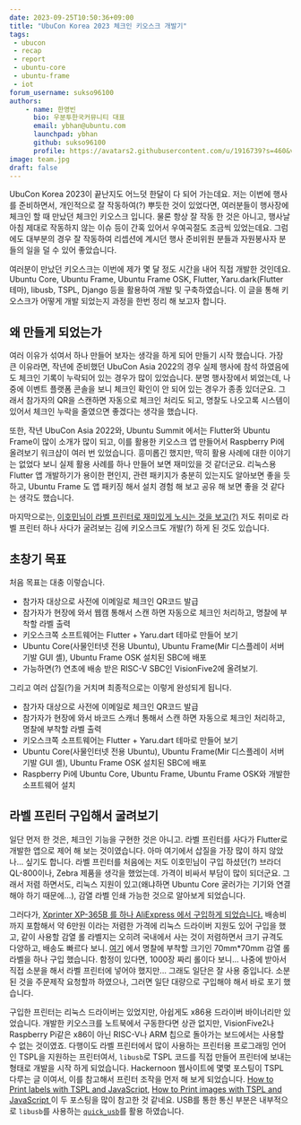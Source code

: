 ```yaml
---
date: 2023-09-25T10:50:36+09:00
title: "UbuCon Korea 2023 체크인 키오스크 개발기"
tags:
 - ubucon
 - recap
 - report
 - ubuntu-core
 - ubuntu-frame
 - iot
forum_username: sukso96100
authors:
    - name: 한영빈
      bio: 우분투한국커뮤니티 대표
      email: ybhan@ubuntu.com
      launchpad: ybhan
      github: sukso96100
      profile: https://avatars2.githubusercontent.com/u/1916739?s=460&v=4
image: team.jpg
draft: false
---
```


UbuCon Korea 2023이 끝난지도 어느덧 한달이 다 되어 가는데요. 저는 이번에 행사를 준비하면서, 개인적으로 잘 작동하여(?) 뿌듯한 것이 있었다면, 여러분들이 행사장에 체크인 할 때 만났던 체크인 키오스크 입니다. 물론 항상 잘 작동 한 것은 아니고, 행사날 아침 제대로 작동하지 않는 이슈 등이 간혹 있어서 우여곡절도 조금씩 있었는데요. 그럼에도 대부분의 경우 잘 작동하여 리셉션에 계시던 행사 준비위원 분들과 자원봉사자 분들의 일을 덜 수 있어 좋았습니다.

여러분이 만났던 키오스크는 이번에 제가 몇 달 정도 시간을 내어 직접 개발한 것인데요. Ubuntu Core, Ubuntu Frame, Ubuntu Frame OSK, Flutter, Yaru.dark(Flutter 테마), libusb, TSPL, Django 등을 활용하여 개발 및 구축하였습니다. 이 글을 통해 키오스크가 어떻게 개발 되었는지 과정을 한번 정리 해 보고자 합니다.

## 왜 만들게 되었는가

여러 이유가 섞여서 하나 만들어 보자는 생각을 하게 되어 만들기 시작 했습니다. 가장 큰 이유라면, 작년에 준비했던 UbuCon Asia 2022의 경우 실제 행사에 참석 하였음에도 체크인 기록이 누락되어 있는 경우가 많이 있었습니다. 분명 행사장에서 뵈었는데, 나중에 이벤트 플랫폼 콘솔을 보니 체크인 확인이 안 되어 있는 경우가 종종 있더군요. 그래서 참가자의 QR을 스캔하면 자동으로 체크인 처리도 되고, 명찰도 나오고록 시스템이 있어서 체크인 누락을 줄였으면 좋겠다는 생각을 했습니다. 

또한, 작년 UbuCon Asia 2022와, Ubuntu Summit 에서는 Flutter와 Ubuntu Frame이 많이 소개가 많이 되고, 이를 활용한 키오스크 앱 만들어서 Raspberry Pi에 올려보기 워크샵이 여러 번 있었습니다. 흥미롭긴 했지만, 딱히 활용 사례에 대한 이야기는 없었다 보니 실제 활용 사례를 하나 만들어 보면 재미있을 것 같더군요. 리눅스용 Flutter 앱 개발하기가 용이한 편인지, 관련 패키지가 충분히 있는지도 알아보면 좋을 듯 하고, Ubuntu Frame 도 앱 패키징 해서 설치 경험 해 보고 공유 해 보면 좋을 것 같다는 생각도 했습니다.

마지막으로는, [이호민님이 라벨 프린터로 재미있게 노시는 것을 보고(?)](https://www.youtube.com/watch?v=wGpcQVV1wBA) 저도 취미로 라벨 프린터 하나 사다가 굴려보는 김에 키오스크도 개발(?) 하게 된 것도 있습니다.

## 초창기 목표
처음 목표는 대충 이렇습니다.

- 참가자 대상으로 사전에 이메일로 체크인 QR코드 발급
- 참가자가 현장에 와서 웹캠 통해서 스캔 하면 자동으로 체크인 처리하고, 명찰에 부착할 라벨 출력
- 키오스크쪽 소프트웨어는 Flutter + Yaru.dart 테마로 만들어 보기
- Ubuntu Core(사물인터넷 전용 Ubuntu), Ubuntu Frame(Mir 디스플레이 서버 기발 GUI 셸), Ubuntu Frame OSK 설치된 SBC에 배포
- 가능하면(?) 연초에 배송 받은 RISC-V SBC인 VisionFive2에 올려보기.

그리고 여러 삽질(?)을 거치며 최종적으로는 이렇게 완성되게 됩니다.

- 참가자 대상으로 사전에 이메일로 체크인 QR코드 발급
- 참가자가 현장에 와서 바코드 스캐너 통해서 스캔 하면 자동으로 체크인 처리하고, 명찰에 부착할 라벨 출력
- 키오스크쪽 소프트웨어는 Flutter + Yaru.dart 테마로 만들어 보기
- Ubuntu Core(사물인터넷 전용 Ubuntu), Ubuntu Frame(Mir 디스플레이 서버 기발 GUI 셸), Ubuntu Frame OSK 설치된 SBC에 배포
- Raspberry Pi에 Ubuntu Core, Ubuntu Frame, Ubuntu Frame OSK와 개발한 소프트웨어 설치

## 라벨 프린터 구입해서 굴려보기
일단 먼저 한 것은, 체크인 기능을 구현한 것은 아니고. 라벨 프린터를 사다가 Flutter로 개발한 앱으로 제어 해 보는 것이였습니다. 아마 여기에서 삽질을 가장 많이 하지 않았나... 싶기도 합니다. 라벨 프린터를 처음에는 저도 이호민님이 구입 하셨던(?) 브라더 QL-800이나, Zebra 제품을 생각을 했었는데. 가격이 비싸서 부담이 많이 되더군요. 그래서 저렴 하면서도, 리눅스 지원이 있고(왜냐하면 Ubuntu Core 굴러가는 기기와 연결해야 하기 때문에...), 감열 라벨 인쇄 가능한 것으로 알아보게 되었습니다.

그러다가, [Xprinter XP-365B 를 하나 AliExpress 에서 구입하게 되었습니다.](https://ko.aliexpress.com/item/1005002344329322.html) 배송비까지 포함해서 약 6만원 이라는 저렴한 가격에 리눅스 드라이버 지원도 있어 구입을 했고, 같이 사용할 감열 롤 라벨지는 오히려 국내에서 사는 것이 저렴하면서 크기 규격도 다양하고, 배송도 빠르다 보니. [여기](https://www.hihimall.com/shop/goods/goods_view.php?goodsno=302&category=029001001) 에서 명찰에 부착할 크기인 70mm*70mm 감열 롤라벨을 하나 구입 했습니다. 함정이 있다면, 1000장 짜리 롤이다 보니... 나중에 받아서 직접 소분을 해서 라벨 프린터에 넣어야 했지만... 그래도 일단은 잘 사용 중입니다. 소분된 것을 주문제작 요청할까 하였으나, 그러면 일단 대량으로 구입해야 해서 바로 포기 했습니다.

구입한 프린터는 리눅스 드라이버는 있었지만, 아쉽게도 x86용 드라이버 바이너리만 있었습니다. 개발한 키오스크를 노트북에서 구동한다면 상관 없지만, VisionFive2나 Raspberry Pi같은 x86이 아닌 RISC-V나 ARM 칩으로 돌아가는 보드에서는 사용할 수 없는 것이였죠. 다행이도 라벨 프린터에서 많이 사용하는 프린터용 프로그래밍 언어인 TSPL을 지원하는 프린터여서, `libusb`로 TSPL 코드를 직접 만들어 프린터에 보내는 형태로 개발을 시작 하게 되었습니다. Hackernoon 웹사이트에 몇몇 포스팅이 TSPL 다루는 글 이여서, 이를 참고해서 프린터 조작을 먼저 해 보게 되었습니다. [How to Print labels with TSPL and JavaScript](https://hackernoon.com/how-to-print-labels-with-tspl-and-javascript), [How to Print images with TSPL and JavaScript
](https://hackernoon.com/how-to-print-images-with-tspl-and-javascript)이 두 포스팅을 많이 참고한 것 같네요. USB를 통한 통신 부분은 내부적으로 `libusb`를 사용하는 [`quick_usb`](https://pub.dev/packages/quick_usb)를 활용 하였습니다.